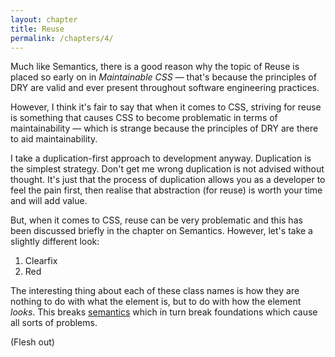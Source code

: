 ```yaml
---
layout: chapter
title: Reuse
permalink: /chapters/4/
---
```


Much like Semantics, there is a good reason why the topic of Reuse is placed so early on in *Maintainable CSS* &mdash; that's because the principles of DRY are valid and ever present throughout software engineering practices.

However, I think it's fair to say that when it comes to CSS, striving for reuse is something that causes CSS to become problematic in terms of maintainability &mdash; which is strange because the principles of DRY are there to aid maintainability.

I take a duplication-first approach to development anyway. Duplication is the simplest strategy. Don't get me wrong duplication is not advised without thought. It's just that the process of duplication allows you as a developer to feel the pain first, then realise that abstraction (for reuse) is worth your time and will add value.

But, when it comes to CSS, reuse can be very problematic and this has been discussed briefly in the chapter on Semantics. However, let's take a slightly different look:

1. Clearfix
2. Red

The interesting thing about each of these class names is how they are nothing to do with what the element is, but to do with how the element *looks*. This breaks [semantics](/chapters/2/) which in turn break foundations which cause all sorts of problems.

(Flesh out)